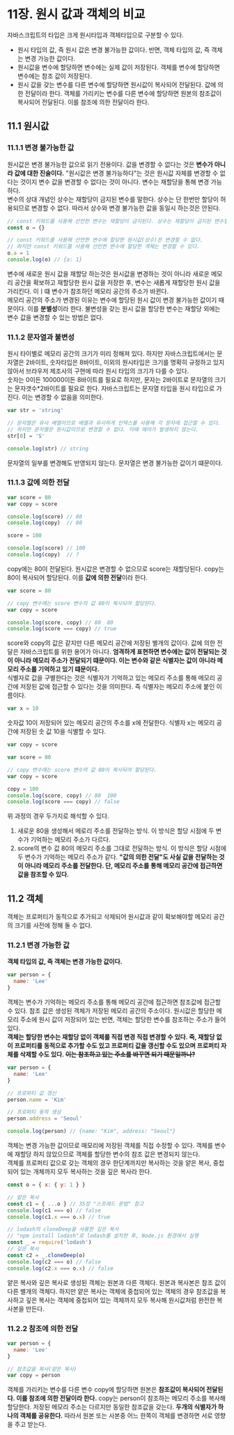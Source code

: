 # 11장. 원시 값과 객체의 비교
자바스크립트의 타입은 크게 원시타입과 객체타입으로 구분할 수 있다. 
- 원시 타입의 값, 즉 원시 값은 변경 불가능한 값이다. 반면, 객체 타입의 값, 즉 객체는 변경 가능한 값이다.
- 원시값을 변수에 할당하면 변수에는 실제 값이 저장된다. 객체를 변수에 할당하면 변수에는 참조 값이 저장된다.
- 원시 값을 갖는 변수를 다른 변수에 할당하면 원시값이 복사되어 전달된다. 값에 의한 전달이라 한다. 객체를 가리키는 변수를 다른 변수에 할당하면 원본의 참조값이 복사되어 전달된다. 이를 참조에 의한 전달이라 한다.
## 11.1 원시값
### 11.1.1 변경 불가능한 값
원시값은 변경 불가능한 값으로 읽기 전용이다. 값을 변경할 수 없다는 것은 **변수가 아니라 값에 대한 진술이다.** "원시값은 변경 불가능하다"는 것은 원시값 자체를 변경할 수 없다는 것이지 변수 값을 변경할 수 없다는 것이 아니다. 변수는 재할당을 통해 변경 가능하다.</br>
변수의 상대 개념인 상수는 재할당이 금지된 변수를 말한다. 상수는 단 한번만 할당이 허용되므로 변경할 수 없다. 따라서 상수와 변경 불가능한 값을 동일시 하는것은 안된다.
```js
// const 키워드를 사용해 선언한 변수는 재할당이 금지된다. 상수는 재할당이 금지된 변수일 뿐이다.
const o = {}

// const 키워드를 사용해 선언한 변수에 할당한 원시값(상수)은 변경할 수 없다.
// 하지만 const 키워드를 사용해 선언한 변수에 할당한 객체는 변경할 수 있다.
o.a = 1
console.log(o) // {a: 1}
```
변수에 새로운 원시 값을 재할당 하는것은 원시값을 변경하는 것이 아니라 새로운 메모리 공간을 확보하고 재할당한 원시 값을 저장한 후, 변수는 새롭게 재할당한 원시 값을 가리킨다. 이ㅣ떄 변수가 참조하던 메모리 공간의 주소가 바뀐다.</br>
메모리 공간의 주소가 변경된 이유는 변수에 할당된 원시 값이 변경 불가능한 값이기 때문이다. 이를 **분별성**이라 한다. 불변성을 갖는 원시 값을 할당한 변수는 재할당 외에는 변수 값을 변경할 수 있는 방법은 없다. 
### 11.1.2 문자열과 불변성
원시 타이별로 메모리 공간의 크기가 미리 정해져 있다. 하지만 자바스크립트에서는 문자열은 2바이트, 숫자타입은 8바이트, 이외의 원시타입은 크기를 명확히 규정하고 있지 않아서 브라우저 제조사의 구현에 따라 원시 타입의 크기가 다를 수 있다.</br>
숫자는 0이든 100000이든 8바이트를 필요로 하지만, 문자는 2바이트로 문자열의 크기는 문자갯수*2바이트를 필요로 한다. 자바스크립트는 문자열 타입을 원시 타입으로 가진다. 이는 변경할 수 없음을 의미한다.
```js
var str = 'string'

// 문자열은 유사 배열이므로 배열과 유사하게 인덱스를 사용해 각 문자에 접근할 수 있다.
// 하지만 문자열은 원시값이므로 변경할 수 없다. 이때 에러가 발생하지 않는다.
str[0] = 'S'

console.log(str) // string
```
문자열의 일부를 변경해도 반영되지 않는다. 문자열은 변경 불가능한 값이기 떄문이다. 
### 11.1.3 값에 의한 전달
```js
var score = 80
var copy = score

console.log(score) // 80
console.log(copy)  // 80

score = 100

console.log(score) // 100
console.log(copy)  // ?
```
copy에는 80이 전달된다. 원시값은 변경할 수 없으므로 score는 재할당된다. copy는 80이 복사되어 할당된다. 이를 **값에 의한 전달**이라 한다. 
```js
var score = 80

// copy 변수에는 score 변수의 값 80이 복사되어 할당된다.
var copy = score

console.log(score, copy) // 80  80
console.log(score === copy) // true
```
score와 copy의 값은 같지만 다른 메모리 공간에 저장된 별개의 값이다. 값에 의한 전달은 자바스크립트를 위한 용어가 아니다. **엄격하게 표현하면 변수에는 값이 전달되는 것이 아니라 메모리 주소가 전달되기 떄문이다. 이는 변수와 같은 식별자는 값이 아니라 메모리 주소를 기억하고 있기 떄문이다.**</br>
식별자로 값을 구별한다는 것은 식별자가 기억하고 있는 메모리 주소를 통해 메모리 공간에 저장된 값에 접근할 수 있다는 것을 의미한다. 즉 식별자는 메모리 주소에 붙인 이름이다.
```js
var x = 10
```
숫자값 10이 저장되어 있는 메모리 공간의 주소를 x에 전달한다. 식별자 x는 메모리 공간에 저장된 숫 값 10을 식별할 수 있다. 
```js
var copy = score
```
```js
var score = 80

// copy 변수에는 score 변수의 값 80이 복사되어 할당된다.
var copy = score

copy = 100
console.log(score, copy) // 80  100
console.log(score === copy) // false
```
위 과정의 경우 두가지로 해석할 수 있다.
1. 새로운 80을 생성해서 메로리 주소를 전달하는 방식. 이 방식은 할당 시점에 두 변수가 기억하는 메모리 주소가 다르다.
2. score의 변수 값 80의 메모리 주소를 그대로 전달하는 방식. 이 방식은 할당 시점에 두 변수가 기억하는 메모리 주소가 같다.
**"값의 의한 전달"도 사실 값을 전달하는 것이 아니라 메모리 주소를 전달한다. 단, 메모리 주소를 통해 메모리 공간에 접근하면 값을 참조할 수 있다.**
## 11.2 객체
객체는 프로퍼티가 동적으로 추가되고 삭제되어 원시값과 같이 확보해야할 메모리 공간의 크기를 사전에 정해 둘 수 없다. 
### 11.2.1 변경 가능한 값
**객체 타입의 값, 즉 객체는 변경 가능한 값이다.** 
```js
var person = {
  name: 'Lee'
}
```
객체는 변수가 기억하는 메모리 주소를 통해 메모리 공간에 접근하면 참조값에 접근할 수 있다. 참조 값은 생성된 객체가 저장된 메모리 공간의 주소이다. 
원시값은 할당한 메모리 주소에 원시 값이 저장되어 있는 반면, 객체는 할당한 변수를 참조하는 주소가 들어있다.</br>
**객체는 할당한 변수는 재할당 없이 객체를 직접 변경 직접 변경할 수 있다. 죽, 재할당 없이 프로퍼티를 동적으로 추가할 수도 있고 프로퍼티 값을 갱신할 수도 있으며 프로퍼티 자체를 삭제할 수도 있다. ~~이는 참조하고 있는 주소를 바꾸면 되기 때문일까나?~~**
```js
var person = {
  name: 'Lee'
}

// 프로퍼티 값 갱신
person.name = 'Kim'

// 프로퍼티 동적 생성
person.address = 'Seoul'

console.log(person) // {name: "Kim", address: "Seoul"}
```
객체는 변경 가능한 값이므로 매모리에 저장된 객체를 직접 수정할 수 있다. 객체를 변수에 재할당 하지 않았으므로 객체를 할당한 변수의 참조 값은 변경되지 않는다.</br>
객체를 프로퍼티 값으로 갖는 객체의 경우 한단계까지만 복사하는 것을 얕은 복사, 중첩되어 있는 개체까지 모두 복사하는 것을 깊은 복사라 한다.
```js
const o = { x: { y: 1 } }

// 얕은 복사
const c1 = { ...o } // 35장 "스프레드 문법" 참고
console.log(c1 === o) // false
console.log(c1.x === o.x) // true

// lodash의 cloneDeep을 사용한 깊은 복사
// "npm install lodash"로 lodash를 설치한 후, Node.js 환경에서 실행
const _ = require('lodash')
// 깊은 복사
const c2 = _.cloneDeep(o)
console.log(c2 === o) // false
console.log(c2.x === o.x) // false
```
얕은 복사와 깊은 복사로 생성된 객체는 원본과 다른 객체다. 원본과 복사본은 참조 값이 다른 별개의 객체다. 하지만 얕은 복사는 객체에 중첩되어 있는 객체의 경우 참조값을 복사하고 깊은 복사는 객체에 중첩되어 있는 객체까지 모두 복사해 원시값처럼 완전한 복사본을 만든다.
### 11.2.2 참조에 의한 전달
```js
var person = {
  name: 'Lee'
}

// 참조값을 복사(얕은 복사)
var copy = person
```
객체를 가리키는 변수를 다른 변수 copy에 할당하면 원본은 **참조값이 복사되어 전달된다. 이를 참조에 의한 전달이라 한다.**
copy는 person이 참조하는 메모리 주소를 복사해 할당한다. 저장된 메모리 주소는 다르지만 동일한 참조값을 갖는다. **두개의 식별자가 하나의 객체를 공유한다.** 따라서 원본 또는 사본중 어느 한쪽이 객체를 변경하면 서로 영향을 주고 받는다.
